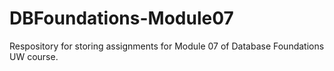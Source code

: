 # DBFoundations-Module07
Respository for storing assignments for Module 07 of Database Foundations UW course.
